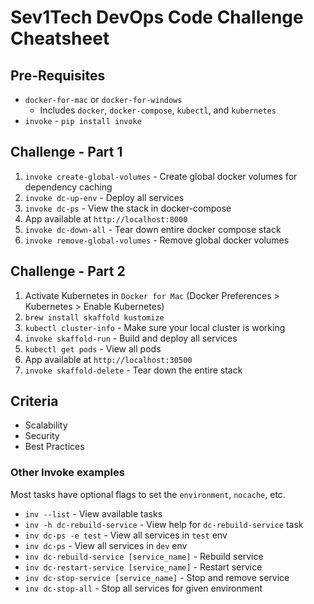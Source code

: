 # Sev1Tech DevOps Code Challenge Cheatsheet

## Pre-Requisites
- `docker-for-mac` or `docker-for-windows`
	- Includes `docker`, `docker-compose`, `kubectl`, and `kubernetes`
- `invoke` - `pip install invoke`

## Challenge - Part 1
1. `invoke create-global-volumes` - Create global docker volumes for dependency caching
1. `invoke dc-up-env` - Deploy all services
1. `invoke dc-ps` - View the stack in docker-compose
1. App available at `http://localhost:8000`
1. `invoke dc-down-all` - Tear down entire docker compose stack
1. `invoke remove-global-volumes` - Remove global docker volumes

## Challenge - Part 2
1. Activate Kubernetes in `Docker for Mac` (Docker Preferences > Kubernetes > Enable Kubernetes)
1. `brew install skaffold kustomize`
1. `kubectl cluster-info` - Make sure your local cluster is working
1. `invoke skaffold-run` - Build and deploy all services
1. `kubectl get pods` - View all pods
1. App available at `http://localhost:30500`
1. `invoke skaffold-delete` - Tear down the entire stack

## Criteria
- Scalability
- Security
- Best Practices

### Other Invoke examples
Most tasks have optional flags to set the `environment`, `nocache`, etc.

- `inv --list` - View available tasks
- `inv -h dc-rebuild-service` - View help for `dc-rebuild-service` task
- `inv dc-ps -e test` - View all services in `test` env
- `inv dc-ps` - View all services in `dev` env
- `inv dc-rebuild-service [service_name]` - Rebuild service
- `inv dc-restart-service [service_name]` - Restart service
- `inv dc-stop-service [service_name]` - Stop and remove service
- `inv dc-stop-all` - Stop all services for given environment
